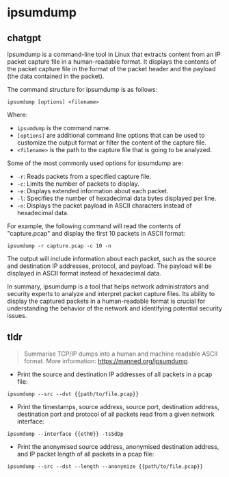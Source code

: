 # ipsumdump 
## chatgpt 
Ipsumdump is a command-line tool in Linux that extracts content from an IP packet capture file in a human-readable format. It displays the contents of the packet capture file in the format of the packet header and the payload (the data contained in the packet).

The command structure for ipsumdump is as follows:

`ipsumdump [options] <filename>`

Where:

- `ipsumdump` is the command name.
- `[options]` are additional command line options that can be used to customize the output format or filter the content of the capture file.
- `<filename>` is the path to the capture file that is going to be analyzed.

Some of the most commonly used options for ipsumdump are:

- `-r`: Reads packets from a specified capture file.
- `-c`: Limits the number of packets to display.
- `-e`: Displays extended information about each packet.
- `-l`: Specifies the number of hexadecimal data bytes displayed per line.
- `-n`: Displays the packet payload in ASCII characters instead of hexadecimal data.

For example, the following command will read the contents of "capture.pcap" and display the first 10 packets in ASCII format:

`ipsumdump -r capture.pcap -c 10 -n`

The output will include information about each packet, such as the source and destination IP addresses, protocol, and payload. The payload will be displayed in ASCII format instead of hexadecimal data.

In summary, ipsumdump is a tool that helps network administrators and security experts to analyze and interpret packet capture files. Its ability to display the captured packets in a human-readable format is crucial for understanding the behavior of the network and identifying potential security issues. 

## tldr 
 
> Summarise TCP/IP dumps into a human and machine readable ASCII format.
> More information: <https://manned.org/ipsumdump>.

- Print the source and destination IP addresses of all packets in a pcap file:

`ipsumdump --src --dst {{path/to/file.pcap}}`

- Print the timestamps, source address, source port, destination address, destination port and protocol of all packets read from a given network interface:

`ipsumdump --interface {{eth0}} -tsSdDp`

- Print the anonymised source address, anonymised destination address, and IP packet length of all packets in a pcap file:

`ipsumdump --src --dst --length --anonymize {{path/to/file.pcap}}`
